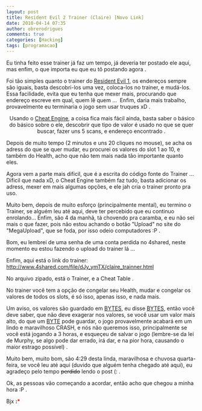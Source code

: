 ```yaml
---
layout: post
title: Resident Evil 2 Trainer (Claire) [Novo Link]
date: 2010-04-14 07:35
author: obrerodrigues
comments: true
categories: [Hacking]
tags: [programacao]
---
```

Eu tinha feito esse trainer já faz um tempo, já deveria ter postado ele aqui, mas enfim, o que importa eu que eu tô postando agora .

Foi tão simples quanto o trainer do <a href="http://securitydown.wordpress.com/2009/10/24/trainer-resident-evil-1/" target="_self">Resident Evil 1</a>, os endereços sempre são iguais, basta descobri-los uma vez, coloca-los no trainer, e mudá-los. Essa facilidade, evita que eu tenha que mexer mais, procurando que endereço escreve em qual, quem lê quem ...  Enfim, daria mais trabalho, provavelmente eu terminaria o jogo sem usar truques xD .
<p style="text-align:center;"><img src="http://img837.imageshack.us/img837/3351/re2s.jpg" alt="" />
Usando o <a href="http://www.cheatengine.org" target="_blank">Cheat Engine</a>, a coisa fica mais fácil ainda, basta saber o básico do básico sobre o ele, descobrir que tipo de valor é usado no que se quer buscar, fazer uns 5 scans, e endereço encontrado .

<!--more-->

Depois de muito tempo (2 minutos e uns 20 cliques no mouse), se acha os adress do que se quer mudar, eu procurei os valores do slot 1 ao 10, e também do Health, acho que não tem mais nada tão importante quanto eles.

Agora vem a parte mais dificil, que é a escrita do código fonte do Trainer ...  Dificil que nada xD, o Cheat Engine também faz tudo, basta adicionar os adress, mexer em mais algumas opções, e ele jah cria o trainer pronto pra uso.

Muito bem, depois de muito esforço (principalmente mental), eu termino o Trainer, se alguém leu até aqui, deve ter percebido que eu continuo enrolando... Enfim, são 4 da manhã, tá chovendo pra caramba, e eu não sei mais o que fazer, pois não estou achando o botão "Upload" no site do "MegaUpload", que se foda, por isso odeio computadores :P .

Bom, eu lembrei de uma senha de uma conta perdida no 4shared, neste momento eu estou fazendo o upload do trainer lá ...

Enfim, aqui está o link do trainer: <a href="http://www.4shared.com/file/dJy_ymTX/claire_trainner.html" target="_blank">http://www.4shared.com/file/dJy_ymTX/claire_trainner.html</a>

No arquivo zipado, está o Trainer, e a Cheat Table .

No trainer você tem a opção de congelar seu Health, mudar e congelar os valores de todos os slots, é só isso, apenas isso, e nada mais.

Um aviso, os valores são guardado em <a href="http://pt.wikipedia.org/wiki/Byte" target="_blank">BYTES</a>, eu disse <a href="http://pt.wikipedia.org/wiki/Byte" target="_blank">BYTES</a>, então você deve saber, que não deve exagerar nos valores, se você usar um valor mais alto, do que um <a href="http://pt.wikipedia.org/wiki/Byte" target="_blank">BYTE</a> pode guardar, o jogo provavelmente acabará em um lindo e maravilhoso CRASH, e nós não queremos isso, principalmente se você está jogando a 3 horas, e esqueçeu de salvar o jogo (lembre-se da lei de Murphy, se algo pode dar errado, irá dar, e na pior hora, causando o maior estrago possível) .

Muito bem, muito bom, são 4:29 desta linda, maravilhosa e chuvosa quarta-feira, se você leu até aqui (duvido que alguém tenha chegado até aqui), eu agradeço pelo tempo <span style="text-decoration:line-through;">perdido</span> lendo o post (: .

Ok, as pessoas vão começando a acordar, então acho que chegou a minha hora :P .

Bjx <strong>:<span style="color:#ff0000;">*</span></strong>
